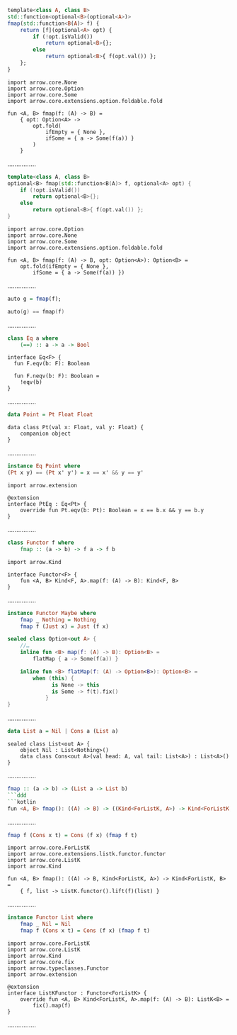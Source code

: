 ```Haskell
template<class A, class B>
std::function<optional<B>(optional<A>)>
fmap(std::function<B(A)> f) {
    return [f](optional<A> opt) {
        if (!opt.isValid())
            return optional<B>{};
        else
            return optional<B>{ f(opt.val()) };
    };
}
```
```kotlin:ank:playround
import arrow.core.None
import arrow.core.Option
import arrow.core.Some
import arrow.core.extensions.option.foldable.fold

fun <A, B> fmap(f: (A) -> B) =
    { opt: Option<A> ->
        opt.fold(
            ifEmpty = { None },
            ifSome = { a -> Some(f(a)) }
        )
    }
```
................
```cpp
template<class A, class B>
optional<B> fmap(std::function<B(A)> f, optional<A> opt) {
    if (!opt.isValid())
        return optional<B>{};
    else
        return optional<B>{ f(opt.val()) };
}
```
```kotlin:ank:playground
import arrow.core.Option
import arrow.core.None
import arrow.core.Some
import arrow.core.extensions.option.foldable.fold

fun <A, B> fmap(f: (A) -> B, opt: Option<A>): Option<B> =
    opt.fold(ifEmpty = { None },
        ifSome = { a -> Some(f(a)) })
```
................
```Haskell
auto g = fmap(f);
```
```kotlin
auto(g) == fmap(f)
```
................
```Haskell
class Eq a where
    (==) :: a -> a -> Bool
```
```kotlin:ank:silent
interface Eq<F> {
  fun F.eqv(b: F): Boolean

  fun F.neqv(b: F): Boolean =
    !eqv(b)
}
```
................
```Haskell
data Point = Pt Float Float
```
```kotlin:ank:silent
data class Pt(val x: Float, val y: Float) {
    companion object
}
```
................
```Haskell
instance Eq Point where
(Pt x y) == (Pt x' y') = x == x' && y == y'
```
```kotlin:ank:silent
import arrow.extension

@extension
interface PtEq : Eq<Pt> {
    override fun Pt.eqv(b: Pt): Boolean = x == b.x && y == b.y
}
```
................
```Haskell
class Functor f where
    fmap :: (a -> b) -> f a -> f b
```
```kotlin:ank:playground
import arrow.Kind
	
interface Functor<F> {
    fun <A, B> Kind<F, A>.map(f: (A) -> B): Kind<F, B>
}
```
................
```Haskell
instance Functor Maybe where
    fmap _ Nothing = Nothing
    fmap f (Just x) = Just (f x)
```
```kotlin
sealed class Option<out A> {
    //…
    inline fun <B> map(f: (A) -> B): Option<B> =
        flatMap { a -> Some(f(a)) }

    inline fun <B> flatMap(f: (A) -> Option<B>): Option<B> =
        when (this) {
              is None -> this
              is Some -> f(t).fix()
            }
}
```
................
```Haskell
data List a = Nil | Cons a (List a)
```
```kotlin:ank:playground
sealed class List<out A> {
    object Nil : List<Nothing>()
    data class Cons<out A>(val head: A, val tail: List<A>) : List<A>()
}
```
................
```Haskell
fmap :: (a -> b) -> (List a -> List b)
```ddd
```kotlin
fun <A, B> fmap(): ((A) -> B) -> ((Kind<ForListK, A>) -> Kind<ForListK, B>)
```
................
```Haskell
fmap f (Cons x t) = Cons (f x) (fmap f t)
```
```kotlin:ank:playground
import arrow.core.ForListK
import arrow.core.extensions.listk.functor.functor
import arrow.core.ListK
import arrow.Kind

fun <A, B> fmap(): ((A) -> B, Kind<ForListK, A>) -> Kind<ForListK, B> =
    { f, list -> ListK.functor().lift(f)(list) }
```
................
```Haskell
instance Functor List where
    fmap _ Nil = Nil
    fmap f (Cons x t) = Cons (f x) (fmap f t)
```
```kotlin:ank:playground
import arrow.core.ForListK
import arrow.core.ListK
import arrow.Kind
import arrow.core.fix
import arrow.typeclasses.Functor
import arrow.extension

@extension
interface ListKFunctor : Functor<ForListK> {
    override fun <A, B> Kind<ForListK, A>.map(f: (A) -> B): ListK<B> =
        fix().map(f)
}
```
................
